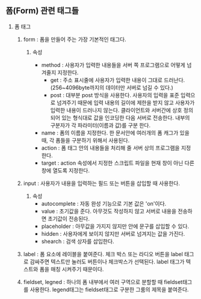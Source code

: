 ## <b> 폼(Form) 관련 태그들 </b>

1. 폼 태그

   1. form : 폼을 만들어 주는 가장 기본적인 태그다.

      1. 속성

         - method : 사용자가 입력한 내용들을 서버 쪽 프로그램으로 어떻게 넘겨줄지 지정한다.
           - get : 주소 표시줄에 사용자가 입력한 내용이 그대로 드러난다.(256~4096byte까지의 데이터만 서버로 넘길 수 있다.)
           - post : 대부분 post 방식을 사용한다. 사용자의 입력을 표준 입력으로 넘겨주기 때문에 입력 내용의 길이에 제한을 받지 않고 사용자가 입력한 내용이 드러나지 않는다. 클라이언트와 서버간에 상호 정의되어 있는 형식대로 값을 인코딩한 다음 서버로 전송한다. 내부의 구분자가 각 파라미터(이름과 값)를 구분 한다.
         - name : 폼의 이름을 지정한다. 한 문서안에 여러개의 폼 캐그가 있을 때, 각 폼들을 구분하기 위해서 사용된다.
         - action : 폼 태그 안의 내용들을 처리해 줄 서버 상의 프로그램을 지정한다.
         - target : action 속성에서 지정한 스크립트 파일을 현재 창이 아닌 다른 창에 열도록 지정한다.

   2. input : 사용자가 내용을 입력하는 필드 또는 버튼을 삽입할 때 사용한다.

      1. 속성
         - autocomplete : 자동 완성 기능으로 기본 값은 'on'이다.
         - value : 초기값을 준다. 아무것도 작성하지 않고 서버로 내용을 전송하면 초기값이 전송된다.
         - placeholder : 아무값을 가지지 않지만 안에 문구를 삽입할 수 있다.
         - hidden : 사용자에게 보이지 않지만 서버로 넘겨지는 값을 가진다.
         - shearch : 검색 상자를 삽입한다.

   3. label : 폼 요소에 레이블을 붙여준다. 체크 박스 또는 라디오 버튼을 label 태그로 감싸주면 텍스트만 눌러도 버튼이나 체크박스가 선택된다. label 태그가 텍스트와 폼을 매칭 시켜주기 때문이다.

   4. fieldset, legned : 하나의 폼 내부에서 여러 구역으로 분할할 때 fieldset태그를 사용한다. legend태그는 fieldset태그로 구분한 그룸의 제목을 붙여준다.
